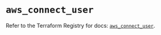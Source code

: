 # `aws_connect_user`

Refer to the Terraform Registry for docs: [`aws_connect_user`](https://registry.terraform.io/providers/hashicorp/aws/5.87.0/docs/resources/connect_user).

